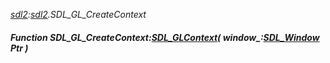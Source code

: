 _[sdl2](../../modules/sdl2/sdl2-module.md):[sdl2](../../modules/sdl2/sdl2-module.md).SDL\_GL\_CreateContext_
##### Function SDL\_GL\_CreateContext:[SDL_GLContext](../../modules/sdl2/sdl2-sdl_glcontext.md)( window_:[SDL_Window](../../modules/sdl2/sdl2-sdl_window.md) Ptr )
